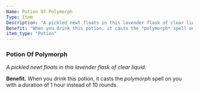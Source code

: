 ```yaml
---
Name: Potion Of Polymorph
Type: Item
Description: "A pickled newt floats in this lavender flask of clear liquid."
Benefit: "When you drink this potion, it casts the *polymorph* spell on you with a duration of 1 hour instead of 10 rounds."
item_type: "Potion"
---
```


### Potion Of Polymorph

_A pickled newt floats in this lavender flask of clear liquid._

**Benefit.** When you drink this potion, it casts the *polymorph* spell on you with a duration of 1 hour instead of 10 rounds.

